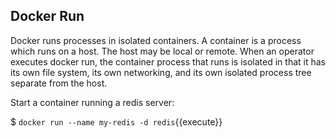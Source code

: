 ## Docker Run

Docker runs processes in isolated containers. A container is a process which runs on a host. The host may be local or remote. When an operator executes docker run, the container process that runs is isolated in that it has its own file system, its own networking, and its own isolated process tree separate from the host.

Start a container running a redis server:

$ `docker run --name my-redis -d redis`{{execute}}

